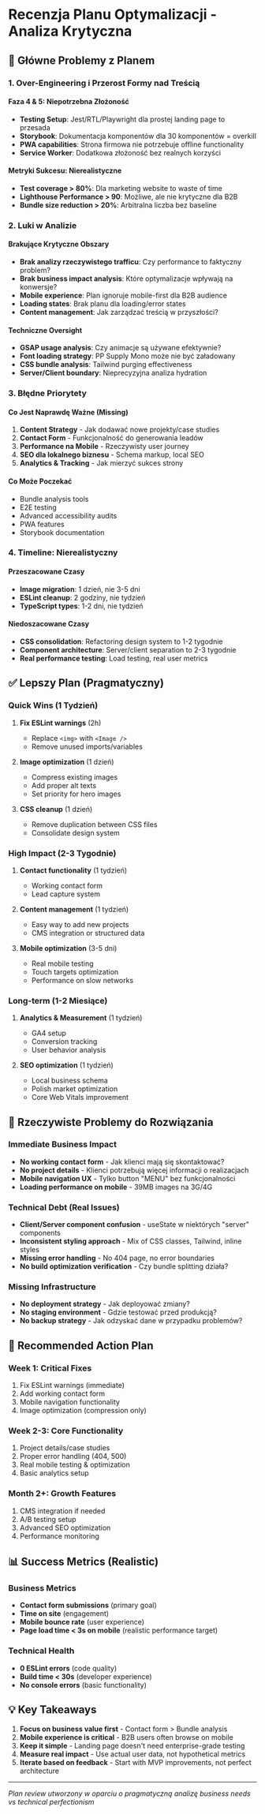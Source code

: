 # Recenzja Planu Optymalizacji - Analiza Krytyczna

## 🚨 Główne Problemy z Planem

### 1. **Over-Engineering i Przerost Formy nad Treścią**

#### Faza 4 & 5: Niepotrzebna Złożoność
- **Testing Setup**: Jest/RTL/Playwright dla prostej landing page to przesada
- **Storybook**: Dokumentacja komponentów dla 30 komponentów = overkill
- **PWA capabilities**: Strona firmowa nie potrzebuje offline functionality
- **Service Worker**: Dodatkowa złożoność bez realnych korzyści

#### Metryki Sukcesu: Nierealistyczne
- **Test coverage > 80%**: Dla marketing website to waste of time
- **Lighthouse Performance > 90**: Możliwe, ale nie krytyczne dla B2B
- **Bundle size reduction > 20%**: Arbitralna liczba bez baseline

### 2. **Luki w Analizie**

#### Brakujące Krytyczne Obszary
- **Brak analizy rzeczywistego trafficu**: Czy performance to faktyczny problem?
- **Brak business impact analysis**: Które optymalizacje wpływają na konwersje?
- **Mobile experience**: Plan ignoruje mobile-first dla B2B audience
- **Loading states**: Brak planu dla loading/error states
- **Content management**: Jak zarządzać treścią w przyszłości?

#### Techniczne Oversight
- **GSAP usage analysis**: Czy animacje są używane efektywnie?
- **Font loading strategy**: PP Supply Mono może nie być załadowany
- **CSS bundle analysis**: Tailwind purging effectiveness
- **Server/Client boundary**: Nieprecyzyjna analiza hydration

### 3. **Błędne Priorytety**

#### Co Jest Naprawdę Ważne (Missing)
1. **Content Strategy** - Jak dodawać nowe projekty/case studies
2. **Contact Form** - Funkcjonalność do generowania leadów
3. **Performance na Mobile** - Rzeczywisty user journey
4. **SEO dla lokalnego biznesu** - Schema markup, local SEO
5. **Analytics & Tracking** - Jak mierzyć sukces strony

#### Co Może Poczekać
- Bundle analysis tools
- E2E testing
- Advanced accessibility audits
- PWA features
- Storybook documentation

### 4. **Timeline: Nierealistyczny**

#### Przeszacowane Czasy
- **Image migration**: 1 dzień, nie 3-5 dni
- **ESLint cleanup**: 2 godziny, nie tydzień
- **TypeScript types**: 1-2 dni, nie tydzień

#### Niedoszacowane Czasy  
- **CSS consolidation**: Refactoring design system to 1-2 tygodnie
- **Component architecture**: Server/client separation to 2-3 tygodnie
- **Real performance testing**: Load testing, real user metrics

## ✅ Lepszy Plan (Pragmatyczny)

### Quick Wins (1 Tydzień)
1. **Fix ESLint warnings** (2h)
   - Replace `<img>` with `<Image />`
   - Remove unused imports/variables
   
2. **Image optimization** (1 dzień)
   - Compress existing images
   - Add proper alt texts
   - Set priority for hero images

3. **CSS cleanup** (1 dzień)
   - Remove duplication between CSS files
   - Consolidate design system

### High Impact (2-3 Tygodnie)
1. **Contact functionality** (1 tydzień)
   - Working contact form
   - Lead capture system
   
2. **Content management** (1 tydzień)
   - Easy way to add new projects
   - CMS integration or structured data

3. **Mobile optimization** (3-5 dni)
   - Real mobile testing
   - Touch targets optimization
   - Performance on slow networks

### Long-term (1-2 Miesiące)
1. **Analytics & Measurement** (1 tydzień)
   - GA4 setup
   - Conversion tracking
   - User behavior analysis

2. **SEO optimization** (1 tydzień)
   - Local business schema
   - Polish market optimization
   - Core Web Vitals improvement

## 🎯 Rzeczywiste Problemy do Rozwiązania

### Immediate Business Impact
- **No working contact form** - Jak klienci mają się skontaktować?
- **No project details** - Klienci potrzebują więcej informacji o realizacjach
- **Mobile navigation UX** - Tylko button "MENU" bez funkcjonalności
- **Loading performance on mobile** - 39MB images na 3G/4G

### Technical Debt (Real Issues)
- **Client/Server component confusion** - useState w niektórych "server" components
- **Inconsistent styling approach** - Mix of CSS classes, Tailwind, inline styles
- **Missing error handling** - No 404 page, no error boundaries
- **No build optimization verification** - Czy bundle splitting działa?

### Missing Infrastructure
- **No deployment strategy** - Jak deployować zmiany?
- **No staging environment** - Gdzie testować przed produkcją?
- **No backup strategy** - Jak odzyskać dane w przypadku problemów?

## 🔧 Recommended Action Plan

### Week 1: Critical Fixes
1. Fix ESLint warnings (immediate)
2. Add working contact form
3. Mobile navigation functionality
4. Image optimization (compression only)

### Week 2-3: Core Functionality  
1. Project details/case studies
2. Proper error handling (404, 500)
3. Real mobile testing & optimization
4. Basic analytics setup

### Month 2+: Growth Features
1. CMS integration if needed
2. A/B testing setup
3. Advanced SEO optimization
4. Performance monitoring

## 📊 Success Metrics (Realistic)

### Business Metrics
- **Contact form submissions** (primary goal)
- **Time on site** (engagement)
- **Mobile bounce rate** (user experience)
- **Page load time < 3s on mobile** (realistic performance target)

### Technical Health
- **0 ESLint errors** (code quality)
- **Build time < 30s** (developer experience) 
- **No console errors** (basic functionality)

## 💡 Key Takeaways

1. **Focus on business value first** - Contact form > Bundle analysis
2. **Mobile experience is critical** - B2B users often browse on mobile
3. **Keep it simple** - Landing page doesn't need enterprise-grade testing
4. **Measure real impact** - Use actual user data, not hypothetical metrics
5. **Iterate based on feedback** - Start with MVP improvements, not perfect architecture

---

*Plan review utworzony w oparciu o pragmatyczną analizę business needs vs technical perfectionism*